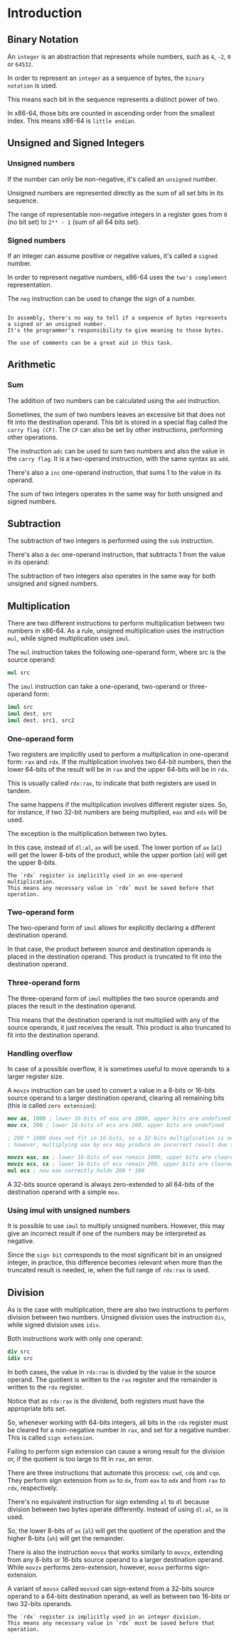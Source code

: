 # Introduction

## Binary Notation

An `integer` is an abstraction that represents whole numbers, such as `4`, `-2`, `0` or `64532`.

In order to represent an `integer` as a sequence of bytes, the `binary notation` is used.

This means each bit in the sequence represents a distinct power of two.

In x86-64, those bits are counted in ascending order from the smallest index.
This means x86-64 is `little endian`.

## Unsigned and Signed Integers

### Unsigned numbers

If the number can only be non-negative, it's called an `unsigned` number.

Unsigned numbers are represented directly as the sum of all set bits in its sequence.

The range of representable non-negative integers in a register goes from `0` (no bit set) to `2⁶⁴ - 1` (sum of all 64 bits set).

### Signed numbers

If an integer can assume positive or negative values, it's called a `signed` number.

In order to represent negative numbers, x86-64 uses the `two's complement` representation.

The `neg` instruction can be used to change the sign of a number.

~~~~exercism/caution

In assembly, there's no way to tell if a sequence of bytes represents a signed or an unsigned number.
It's the programmer's responsibility to give meaning to those bytes.

The use of comments can be a great aid in this task.

~~~~

## Arithmetic

### Sum

The addition of two numbers can be calculated using the `add` instruction.

Sometimes, the sum of two numbers leaves an excessive bit that does not fit into the destination operand.
This bit is stored in a special flag called the `carry flag (CF)`.
The `CF` can also be set by other instructions, performing other operations.

The instruction `adc` can be used to sum two numbers and also the value in the `carry flag`.
It is a two-operand instruction, with the same syntax as `add`.

There's also a `inc` one-operand instruction, that sums 1 to the value in its operand.

The sum of two integers operates in the same way for both unsigned and signed numbers.

## Subtraction

The subtraction of two integers is performed using the `sub` instruction.

There's also a `dec` one-operand instruction, that subtracts 1 from the value in its operand:

The subtraction of two integers also operates in the same way for both unsigned and signed numbers.

## Multiplication

There are two different instructions to perform multiplication between two numbers in x86-64.
As a rule, unsigned multiplication uses the instruction `mul`, while signed multiplication uses `imul`.

The `mul` instruction takes the following one-operand form, where src is the source operand:

```nasm
mul src
```

The `imul` instruction can take a one-operand, two-operand or three-operand form:

```nasm
imul src
imul dest, src
imul dest, src1, src2
```

### One-operand form

Two registers are implicitly used to perform a multiplication in one-operand form: `rax` and `rdx`.
If the multiplication involves two 64-bit numbers, then the lower 64-bits of the result will be in `rax` and the upper 64-bits will be in `rdx`.

This is usually called `rdx:rax`, to indicate that both registers are used in tandem.

The same happens if the multiplication involves different register sizes.
So, for instance, if two 32-bit numbers are being multiplied, `eax` and `edx` will be used.

The exception is the multiplication between two bytes.

In this case, instead of `dl:al`, `ax` will be used.
The lower portion of `ax` (`al`) will get the lower 8-bits of the product, while the upper portion (`ah`) will get the upper 8-bits.

~~~~exercism/caution
The `rdx` register is implicitly used in an one-operand multiplication.
This means any necessary value in `rdx` must be saved before that operation.
~~~~

### Two-operand form

The two-operand form of `imul` allows for explicitly declaring a different destination operand.

In that case, the product between source and destination operands is placed in the destination operand.
This product is truncated to fit into the destination operand.

### Three-operand form

The three-operand form of `imul` multiplies the two source operands and places the result in the destination operand.

This means that the destination operand is not multiplied with any of the source operands, it just receives the result.
This product is also truncated to fit into the destination operand.

### Handling overflow

In case of a possible overflow, it is sometimes useful to move operands to a larger register size.

A `movzx` instruction can be used to convert a value in a 8-bits or 16-bits source operand to a larger destination operand, clearing all remaining bits (this is called `zero extension`):

```nasm
mov ax, 1000 ; lower 16-bits of eax are 1000, upper bits are undefined
mov cx, 200 ; lower 16-bits of ecx are 200, upper bits are undefined

; 200 * 1000 does not fit in 16-bits, so a 32-bits multiplication is necessary
; however, multiplying eax by ecx may produce an incorrect result due to undefined bits

movzx eax, ax ; lower 16-bits of eax remain 1000, upper bits are cleared
movzx ecx, cx ; lower 16-bits of ecx remain 200, upper bits are cleared
mul ecx ; now eax correctly holds 200 * 100
```

A 32-bits source operand is always zero-extended to all 64-bits of the destination operand with a simple `mov`.

### Using imul with unsigned numbers

It is possible to use `imul` to multiply unsigned numbers.
However, this may give an incorrect result if one of the numbers may be interpreted as negative.

Since the `sign bit` corresponds to the most significant bit in an unsigned integer, in practice, this difference becomes relevant when more than the truncated result is needed, ie, when the full range of `rdx:rax` is used.

## Division

As is the case with multiplication, there are also two instructions to perform division between two numbers.
Unsigned division uses the instruction `div`, while signed division uses `idiv`.

Both instructions work with only one operand:

```nasm
div src
idiv src
```

In both cases, the value in `rdx:rax` is divided by the value in the source operand.
The quotient is written to the `rax` register and the remainder is written to the `rdx` register.

Notice that as `rdx:rax` is the dividend, both registers must have the appropriate bits set.

So, whenever working with 64-bits integers, all bits in the `rdx` register must be cleared for a non-negative number in `rax`, and set for a negative number.
This is called `sign extension`.

Failing to perform sign extension can cause a wrong result for the division or, if the quotient is too large to fit in `rax`, an error.

There are three instructions that automate this process: `cwd`, `cdq` and `cqo`.
They perform sign extension from `ax` to `dx`, from `eax` to `edx` and from `rax` to `rdx`, respectively.

There's no equivalent instruction for sign extending `al` to `dl` because division between two bytes operate differently.
Instead of using `dl:al`, `ax` is used.

So, the lower 8-bits of `ax` (`al`) will get the quotient of the operation and the higher 8-bits (`ah`) will get the remainder.

There is also the instruction `movsx` that works similarly to `movzx`, extending from any 8-bits or 16-bits source operand to a larger destination operand.
While `movzx` performs zero-extension, however, `movsx` performs sign-extension.

A variant of `movsx` called `movsxd` can sign-extend from a 32-bits source operand to a 64-bits destination operand, as well as between two 16-bits or two 32-bits operands.

~~~~exercism/caution
The `rdx` register is implicitly used in an integer division.
This means any necessary value in `rdx` must be saved before that operation.
~~~~
